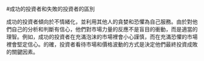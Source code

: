 #成功的投資者和失敗的投資者的區別

成功的投資者傾向於不情緒化，並利用其他人的貪婪和恐懼為自己服務。由於對他們自己的分析和判斷有信心，他們對市場力量的反應不是盲目的衝動，而是適當的理智。例如，成功的投資者在充滿泡沫的市場裡會小心謹慎，而在充滿恐懼的市場裡會堅定信心。的確，投資者看待市場和價格波動的方式是決定他們最終投資成敗的關鍵因素。
